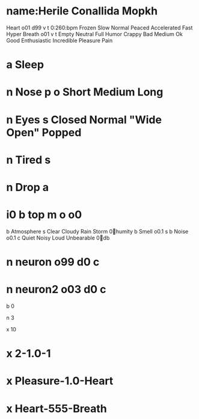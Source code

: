 # name:Herile Conallida Mopkh

 Heart o01 d99 v t 0:260:bpm Frozen Slow Normal Peaced Accelerated Fast Hyper
 Breath o01 v t Empty Neutral Full
 Humor Crappy Bad Medium Ok Good Enthusiastic Incredible
 Pleasure
 Pain

# a Sleep
# n Nose p o Short Medium Long
# n Eyes s Closed Normal "Wide Open" Popped
# n Tired s
# n Drop a

# i0 b top m o o0

 b Atmosphere s Clear Cloudy Rain Storm 0:100:humity
 b Smell o0.1 s
 b Noise o0.1 c Quiet Noisy Loud Unbearable 0:100:db

# n neuron o99 d0 c
# n neuron2 o03 d0 c
 b 0

 n 3

 x 10

# x 2-1.0-1
# x Pleasure-1.0-Heart
# x Heart-555-Breath
